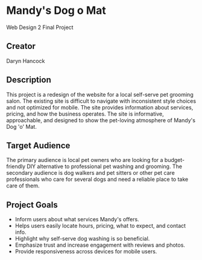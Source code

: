 # Mandy's Dog o Mat
 Web Design 2 Final Project

## Creator
Daryn Hancock

## Description
This project is a redesign of the website for a local self-serve pet grooming salon.  The existing site is difficult to navigate with inconsistent style choices and not optimized for mobile.  The site provides information about services, pricing, and how the business operates.  The site is informative, approachable, and designed to show the pet-loving atmosphere of Mandy's Dog 'o' Mat.  

## Target Audience
The primary audience is local pet owners who are looking for a budget-friendly DIY alternative to professional pet washing and grooming.  The secondary audience is dog walkers and pet sitters or other pet care professionals who care for several dogs and need a reliable place to take care of them.  

## Project Goals 
- Inform users about what services Mandy's offers. 
- Helps users easily locate hours, pricing, what to expect, and contact info.  
- Highlight why self-serve dog washing is so beneficial.  
- Emphasize trust and increase engagement with reviews and photos.  
- Provide responsiveness across devices for mobile users.  